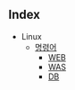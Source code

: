 ## Index ##

* Linux
  * [명령어](Linux/명령어.md)
    * [WEB](Linux/서버세팅/WEB.md)
    * [WAS](Linux/서버세팅/WAS.md)
    * [DB](Linux/서버세팅/DB.md)
